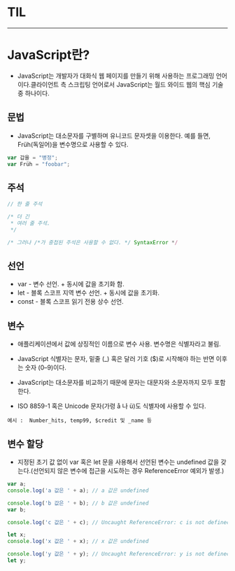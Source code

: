 # TIL

* * *
# JavaScript란?
+ JavaScript는 개발자가 대화식 웹 페이지를 만들기 위해 사용하는 프로그래밍 언어이다.클라이언트 측 스크립팅 언어로서 JavaScript는 월드 와이드 웹의 핵심 기술 중 하나이다.

## 문법
+ JavaScript는 대소문자를 구별하며 유니코드 문자셋을 이용한다. 예를 들면, Früh(독일어)을 변수명으로 사용할 수 있다.
```JavaScript
var 갑을 = "병정";
var Früh = "foobar";
```

## 주석
```Javascript
// 한 줄 주석

/* 더 긴
 * 여러 줄 주석.
 */

/* 그러나 /*가 중첩된 주석은 사용할 수 없다. */ SyntaxError */
```

## 선언
+ var - 변수 선언. + 동시에 값을 초기화 함.   
+ let - 블록 스코프 지역 변수 선언. + 동시에 값을 초기화.   
+ const - 블록 스코프 읽기 전용 상수 선언.

## 변수
+ 애플리케이션에서 값에 상징적인 이름으로 변수 사용. 변수명은 식별자라고 불림.   

+ JavaScript 식별자는 문자, 밑줄 (_) 혹은 달러 기호 ($)로 시작해야 하는 반면 이후는 숫자 (0–9)이다.   

+ JavaScript는 대소문자를 비교하기 때문에 문자는 대문자와 소문자까지 모두 포함한다.   

+ ISO 8859-1 혹은 Unicode 문자(가령 å 나 ü)도 식별자에 사용할 수 있다.   

```
예시 :  Number_hits, temp99, $credit 및 _name 등
```

## 변수 할당
+ 지정된 초기 값 없이 var 혹은 let 문을 사용해서 선언된 변수는 undefined 값을 갖는다.(선언되지 않은 변수에 접근을 시도하는 경우 ReferenceError 예외가 발생.)

```JavaScript
var a;
console.log('a 값은 ' + a); // a 값은 undefined

console.log('b 값은 ' + b); // b 값은 undefined
var b;

console.log('c 값은 ' + c); // Uncaught ReferenceError: c is not defined

let x;
console.log('x 값은 ' + x); // x 값은 undefined

console.log('y 값은 ' + y); // Uncaught ReferenceError: y is not defined
let y;
```